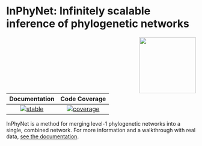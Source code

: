 # InPhyNet: Infinitely scalable inference of phylogenetic networks

<img src="https://nathankolbow.github.io/InPhyNet.jl/stable/assets/logo.png" width=150 height=150 align=right>

|**Documentation**| **Code Coverage**   |
|:---------------:|:----------------:|
|[![stable][docs-stable-img]][docs-stable-url] | [![coverage][coverage-img]][codecov-url] |


[docs-stable-img]: https://img.shields.io/badge/docs-stable-blue.svg
[docs-stable-url]: https://nathankolbow.github.io/InPhyNet.jl
[coverage-img]: https://codecov.io/gh/NathanKolbow/InPhyNet.jl/graph/badge.svg?token=30WKTJF2QD
[codecov-url]: https://codecov.io/gh/NathanKolbow/InPhyNet.jl


<!--## Overview-->

InPhyNet is a method for merging level-1 phylogenetic networks into a single, combined network. For more information and a walkthrough with real data, [see the documentation](https://nathankolbow.github.io/InPhyNet.jl).


